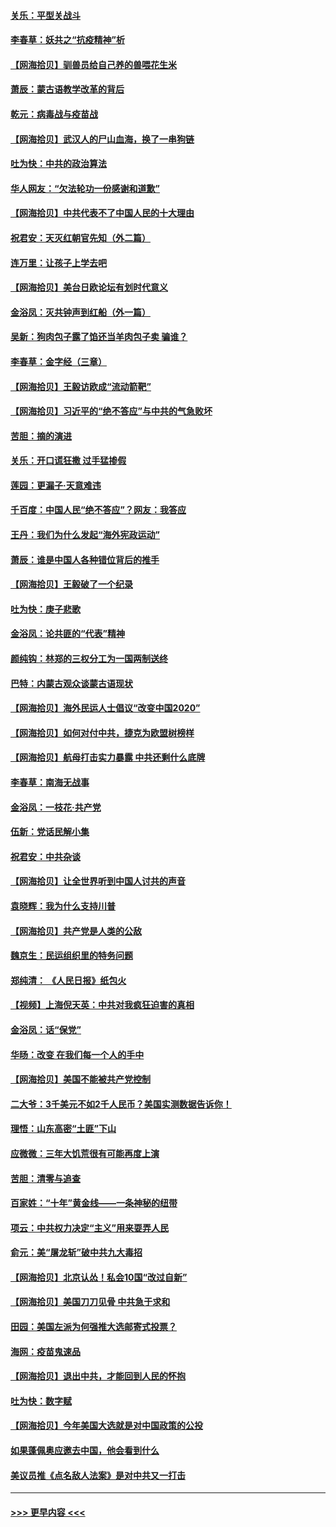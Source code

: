 #### [关乐：平型关战斗](../pages/nsc993/n12395387.md?t=09111202) 
#### [李春草：妖共之“抗疫精神”析](../pages/nsc993/n12395240.md?t=09111202) 
#### [【网海拾贝】驯兽员给自己养的兽喂花生米](../pages/nsc993/n12393919.md?t=09111202) 
#### [萧辰：蒙古语教学改革的背后](../pages/nsc993/n12393677.md?t=09111202) 
#### [乾元：病毒战与疫苗战](../pages/nsc993/n12393107.md?t=09111202) 
#### [【网海拾贝】武汉人的尸山血海，换了一串狗链](../pages/nsc993/n12393043.md?t=09111202) 
#### [吐为快：中共的政治算法](../pages/nsc993/n12390506.md?t=09111202) 
#### [华人网友：“欠法轮功一份感谢和道歉”](../pages/nsc993/n12390098.md?t=09111202) 
#### [【网海拾贝】中共代表不了中国人民的十大理由](../pages/nsc993/n12388155.md?t=09111202) 
#### [祝君安：天灭红朝官先知（外二篇）](../pages/nsc993/n12387957.md?t=09111202) 
#### [连万里：让孩子上学去吧](../pages/nsc993/n12385309.md?t=09111202) 
#### [【网海拾贝】美台日欧论坛有划时代意义](../pages/nsc993/n12385232.md?t=09111202) 
#### [金浴凤：灭共钟声到红船（外一篇）](../pages/nsc993/n12385154.md?t=09111202) 
#### [吴新：狗肉包子露了馅还当羊肉包子卖 骗谁？](../pages/nsc993/n12385133.md?t=09111202) 
#### [李春草：金字经（三章）](../pages/nsc993/n12383691.md?t=09111202) 
#### [【网海拾贝】王毅访欧成“流动箭靶”](../pages/nsc993/n12383338.md?t=09111202) 
#### [【网海拾贝】习近平的“绝不答应”与中共的气急败坏](../pages/nsc993/n12382819.md?t=09111202) 
#### [苦胆：摘的演进](../pages/nsc993/n12382619.md?t=09111202) 
#### [关乐：开口谎狂撒 过手猛掺假](../pages/nsc993/n12382604.md?t=09111202) 
#### [莲园：更漏子‧天意难违](../pages/nsc993/n12382598.md?t=09111202) 
#### [千百度：中国人民“绝不答应”？网友：我答应](../pages/nsc993/n12382024.md?t=09111202) 
#### [王丹：我们为什么发起“海外宪政运动”](../pages/nsc993/n12380286.md?t=09111202) 
#### [萧辰：谁是中国人各种错位背后的推手](../pages/nsc993/n12379800.md?t=09111202) 
#### [【网海拾贝】王毅破了一个纪录](../pages/nsc993/n12379251.md?t=09111202) 
#### [吐为快：庚子悲歌](../pages/nsc993/n12378821.md?t=09111202) 
#### [金浴凤：论共匪的“代表”精神](../pages/nsc993/n12377546.md?t=09111202) 
#### [颜纯钩：林郑的三权分工为一国两制送终](../pages/nsc993/n12377306.md?t=09111202) 
#### [巴特：内蒙古观众谈蒙古语现状](../pages/nsc993/n12376923.md?t=09111202) 
#### [【网海拾贝】海外民运人士倡议“改变中国2020”](../pages/nsc993/n12376682.md?t=09111202) 
#### [【网海拾贝】如何对付中共，捷克为欧盟树榜样](../pages/nsc993/n12374209.md?t=09111202) 
#### [【网海拾贝】航母打击实力暴露 中共还剩什么底牌](../pages/nsc993/n12371825.md?t=09111202) 
#### [李春草：南海无战事](../pages/nsc993/n12371159.md?t=09111202) 
#### [金浴凤：一枝花·共产党](../pages/nsc993/n12368757.md?t=09111202) 
#### [伍新：党话民解小集](../pages/nsc993/n12366907.md?t=09111202) 
#### [祝君安：中共杂谈](../pages/nsc993/n12366076.md?t=09111202) 
#### [【网海拾贝】让全世界听到中国人讨共的声音](../pages/nsc993/n12365569.md?t=09111202) 
#### [袁晓辉：我为什么支持川普](../pages/nsc993/n12362670.md?t=09111202) 
#### [【网海拾贝】共产党是人类的公敌](../pages/nsc993/n12363182.md?t=09111202) 
#### [魏京生：民运组织里的特务问题](../pages/nsc993/n12363010.md?t=09111202) 
#### [郑纯清： 《人民日报》纸包火](../pages/nsc993/n12362706.md?t=09111202) 
#### [【视频】上海倪天英：中共对我疯狂迫害的真相](../pages/nsc993/n12356341.md?t=09111202) 
#### [金浴凤：话“保党”](../pages/nsc993/n12361867.md?t=09111202) 
#### [华旸：改变 在我们每一个人的手中](../pages/nsc993/n12361774.md?t=09111202) 
#### [【网海拾贝】美国不能被共产党控制](../pages/nsc993/n12360271.md?t=09111202) 
#### [二大爷：3千美元不如2千人民币？美国实测数据告诉你！](../pages/nsc993/n12358563.md?t=09111202) 
#### [理悟：山东高密“土匪”下山](../pages/nsc993/n12358535.md?t=09111202) 
#### [应微微：三年大饥荒很有可能再度上演](../pages/nsc993/n12358523.md?t=09111202) 
#### [苦胆：清零与追查](../pages/nsc993/n12358501.md?t=09111202) 
#### [百家姓：“十年”黄金线——一条神秘的纽带](../pages/nsc993/n12358319.md?t=09111202) 
#### [项云：中共权力决定“主义”用来耍弄人民](../pages/nsc993/n12358172.md?t=09111202) 
#### [俞元：美“屠龙斩”破中共九大毒招](../pages/nsc993/n12357822.md?t=09111202) 
#### [【网海拾贝】北京认怂！私会10国“改过自新”](../pages/nsc993/n12357784.md?t=09111202) 
#### [【网海拾贝】美国刀刀见骨 中共急于求和](../pages/nsc993/n12355511.md?t=09111202) 
#### [田园：美国左派为何强推大选邮寄式投票？](../pages/nsc993/n12352963.md?t=09111202) 
#### [海网：疫苗鬼速品](../pages/nsc993/n12354438.md?t=09111202) 
#### [【网海拾贝】退出中共，才能回到人民的怀抱](../pages/nsc993/n12352634.md?t=09111202) 
#### [吐为快：数字赋](../pages/nsc993/n12352317.md?t=09111202) 
#### [【网海拾贝】今年美国大选就是对中国政策的公投](../pages/nsc993/n12350973.md?t=09111202) 
#### [如果蓬佩奥应邀去中国，他会看到什么](../pages/nsc993/n12350945.md?t=09111202) 
#### [美议员推《点名敌人法案》是对中共又一打击](../pages/nsc993/n12350765.md?t=09111202) 

----
#### [ >>> 更早内容 <<< ](../indexes/nsc993-earlier.md)
